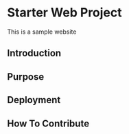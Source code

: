 # Starter Web Project

This is a sample website

## Introduction

## Purpose

## Deployment

## How To Contribute